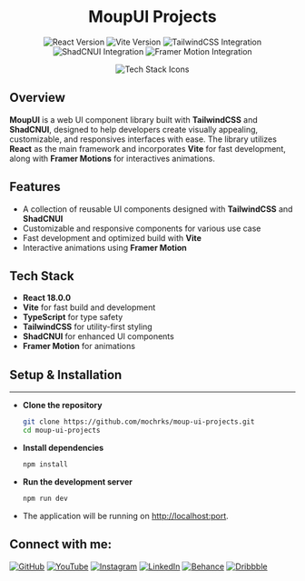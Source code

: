<h1 align="center">MoupUI Projects</h1>

<p align="center">
  <img src="https://img.shields.io/badge/React-18.0.0-blue" alt="React Version" />
  <img src="https://img.shields.io/badge/Vite-4.0.0-green" alt="Vite Version" />
  <img src="https://img.shields.io/badge/TailwindCSS-Integrated-06B6D4" alt="TailwindCSS Integration" />
  <img src="https://img.shields.io/badge/ShadCNUI-Integrated-1D4ED8" alt="ShadCNUI Integration" />
  <img src="https://img.shields.io/badge/FramerMotion-Animations-ff69b4" alt="Framer Motion Integration" />
</p>

<p align="center">
  <img src="https://skillicons.dev/icons?i=react,vite,tailwind" alt="Tech Stack Icons" />
</p>

## Overview

**MoupUI** is a web UI component library built with **TailwindCSS** and **ShadCNUI**, designed to help developers create visually appealing, customizable, and responsives interfaces with ease. The library utilizes **React** as the main framework and incorporates **Vite** for fast development, along with **Framer Motions** for interactives animations.

## Features

- A collection of reusable UI components designed with **TailwindCSS** and **ShadCNUI**
- Customizable and responsive components for various use case
- Fast development and optimized build with **Vite**
- Interactive animations using **Framer Motion**


## Tech Stack

- **React 18.0.0**
- **Vite** for fast build and development
- **TypeScript** for type safety
- **TailwindCSS** for utility-first styling
- **ShadCNUI** for enhanced UI components
- **Framer Motion** for animations

## Setup & Installation

---

- **Clone the repository**

    ```bash
    git clone https://github.com/mochrks/moup-ui-projects.git
    cd moup-ui-projects
    ```

- **Install dependencies**

    ```bash
    npm install
    ```

- **Run the development server**

    ```bash
    npm run dev
    ```

- The application will be running on [http://localhost:port](http://localhost:port).


## Connect with me:
[![GitHub](https://img.shields.io/badge/GitHub-333?style=for-the-badge&logo=github&logoColor=white)](https://github.com/mochrks)
[![YouTube](https://img.shields.io/badge/YouTube-FF0000?style=for-the-badge&logo=youtube&logoColor=white)](https://youtube.com/@Gdvisuel)
[![Instagram](https://img.shields.io/badge/Instagram-E4405F?style=for-the-badge&logo=instagram&logoColor=white)](https://instagram.com/mochrks)
[![LinkedIn](https://img.shields.io/badge/LinkedIn-0077B5?style=for-the-badge&logo=linkedin&logoColor=white)](https://linkedin.com/in/mochrks)
[![Behance](https://img.shields.io/badge/Behance-1769FF?style=for-the-badge&logo=behance&logoColor=white)](https://behance.net/mochrks)
[![Dribbble](https://img.shields.io/badge/Dribbble-EA4C89?style=for-the-badge&logo=dribbble&logoColor=white)](https://dribbble.com/mochrks)

